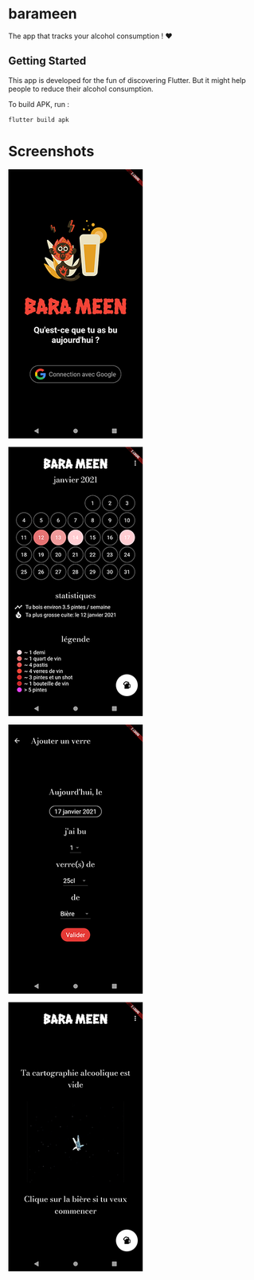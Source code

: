 # barameen

The app that tracks your alcohol consumption ! ❤️

## Getting Started

This app is developed for the fun of discovering Flutter. But it might help people to reduce their alcohol consumption.

To build APK, run :

```
flutter build apk
```

# Screenshots

![alt text](https://github.com/trndlz/barameen/blob/main/img/0.png)

![alt text](https://github.com/trndlz/barameen/blob/main/img/1.png)

![alt text](https://github.com/trndlz/barameen/blob/main/img/2.png)

![alt text](https://github.com/trndlz/barameen/blob/main/img/3.png)

